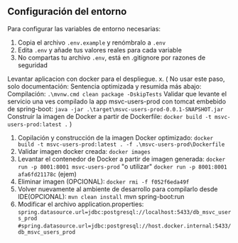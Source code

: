 ## Configuración del entorno

Para configurar las variables de entorno necesarias:

1. Copia el archivo `.env.example` y renómbralo a `.env`
2. Edita `.env` y añade tus valores reales para cada variable
3. No compartas tu archivo `.env`, está en .gitignore por razones de seguridad

Levantar aplicacion con docker para el despliegue.
x. ( No usar este paso, solo documentación: Sentencia optimizada y resumida más abajo:
Compilación: 
`.\mvnw.cmd clean package -DskipTests`
Validar que levante el servicio una ves compilado la app msvc-users-prod con tomcat embebido de spring-boot: `java -jar .\target\msvc-users-prod-0.0.1-SNAPSHOT.jar`
Construir la imagen de Docker a partir de Dockerfile: 
`docker build -t msvc-users-prod:latest .` )

1. Copilación y construcción de la imagen Docker optimizado:
`docker build -t msvc-users-prod:latest . -f .\msvc-users-prod\Dockerfile`
2. Validar imagen docker creada: 
`docker images`
5. Levantar el contenedor de Docker a partir de imagen generada: 
`docker run -p 8001:8001 msvc-users-prod` "o utilizar" `docker run -p 8001:8001 afa6fd21178c` (ejem)
6. Eliminar imagen (OPCIONAL): 
`docker rmi -f f052f6eda49f`
7. Volver nuevamente al ambiente de desarrollo para compilarlo desde IDE(OPCIONAL):
`mvn clean install`
mvn spring-boot:run
8. Modificar el archivo application.properties:
`spring.datasource.url=jdbc:postgresql://localhost:5433/db_msvc_users_prod`
`#spring.datasource.url=jdbc:postgresql://host.docker.internal:5433/db_msvc_users_prod`